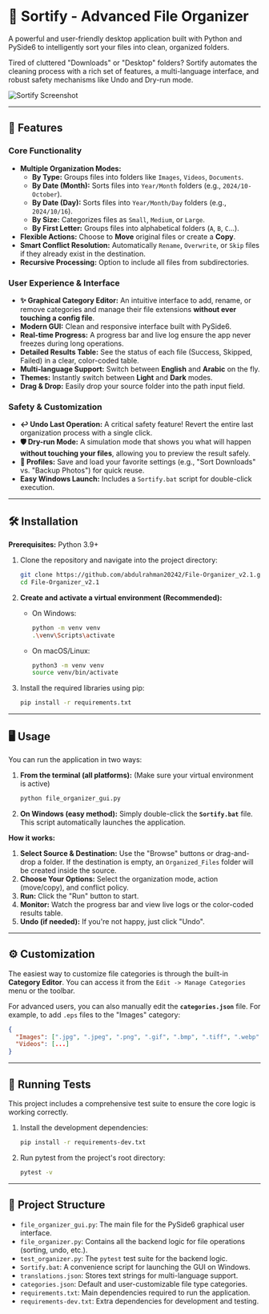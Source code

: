 # 📂 Sortify - Advanced File Organizer

A powerful and user-friendly desktop application built with Python and PySide6 to intelligently sort your files into clean, organized folders.

Tired of cluttered "Downloads" or "Desktop" folders? Sortify automates the cleaning process with a rich set of features, a multi-language interface, and robust safety mechanisms like Undo and Dry-run mode.

![Sortify Screenshot](https://raw.githubusercontent.com/abdulrahman20242/File-Organizer_v2.1/main/Capture.PNG)

---

## 🚀 Features

### Core Functionality
*   **Multiple Organization Modes:**
    *   **By Type:** Groups files into folders like `Images`, `Videos`, `Documents`.
    *   **By Date (Month):** Sorts files into `Year/Month` folders (e.g., `2024/10-October`).
    *   **By Date (Day):** Sorts files into `Year/Month/Day` folders (e.g., `2024/10/16`).
    *   **By Size:** Categorizes files as `Small`, `Medium`, or `Large`.
    *   **By First Letter:** Groups files into alphabetical folders (`A`, `B`, `C`...).
*   **Flexible Actions:** Choose to **Move** original files or create a **Copy**.
*   **Smart Conflict Resolution:** Automatically `Rename`, `Overwrite`, or `Skip` files if they already exist in the destination.
*   **Recursive Processing:** Option to include all files from subdirectories.

### User Experience & Interface
*   **✨ Graphical Category Editor:** An intuitive interface to add, rename, or remove categories and manage their file extensions **without ever touching a config file**.
*   **Modern GUI:** Clean and responsive interface built with PySide6.
*   **Real-time Progress:** A progress bar and live log ensure the app never freezes during long operations.
*   **Detailed Results Table:** See the status of each file (Success, Skipped, Failed) in a clear, color-coded table.
*   **Multi-language Support:** Switch between **English** and **Arabic** on the fly.
*   **Themes:** Instantly switch between **Light** and **Dark** modes.
*   **Drag & Drop:** Easily drop your source folder into the path input field.

### Safety & Customization
*   **↩️ Undo Last Operation:** A critical safety feature! Revert the entire last organization process with a single click.
*   **🛡️ Dry-run Mode:** A simulation mode that shows you what will happen **without touching your files**, allowing you to preview the result safely.
*   **💾 Profiles:** Save and load your favorite settings (e.g., "Sort Downloads" vs. "Backup Photos") for quick reuse.
*   **Easy Windows Launch:** Includes a `Sortify.bat` script for double-click execution.

---

## 🛠️ Installation

**Prerequisites:** Python 3.9+

1.  Clone the repository and navigate into the project directory:
    ```bash
    git clone https://github.com/abdulrahman20242/File-Organizer_v2.1.git
    cd File-Organizer_v2.1
    ```

2.  **Create and activate a virtual environment (Recommended):**
    *   On Windows:
        ```bash
        python -m venv venv
        .\venv\Scripts\activate
        ```
    *   On macOS/Linux:
        ```bash
        python3 -m venv venv
        source venv/bin/activate
        ```

3.  Install the required libraries using pip:
    ```bash
    pip install -r requirements.txt
    ```

---

## 🖥️ Usage

You can run the application in two ways:

1.  **From the terminal (all platforms):**
    (Make sure your virtual environment is active)
    ```bash
    python file_organizer_gui.py
    ```

2.  **On Windows (easy method):**
    Simply double-click the **`Sortify.bat`** file. This script automatically launches the application.

**How it works:**
1.  **Select Source & Destination:** Use the "Browse" buttons or drag-and-drop a folder. If the destination is empty, an `Organized_Files` folder will be created inside the source.
2.  **Choose Your Options:** Select the organization mode, action (move/copy), and conflict policy.
3.  **Run:** Click the "Run" button to start.
4.  **Monitor:** Watch the progress bar and view live logs or the color-coded results table.
5.  **Undo (if needed):** If you're not happy, just click "Undo".

---

## ⚙️ Customization

The easiest way to customize file categories is through the built-in **Category Editor**. You can access it from the `Edit -> Manage Categories` menu or the toolbar.

For advanced users, you can also manually edit the **`categories.json`** file. For example, to add `.eps` files to the "Images" category:
```json
{
  "Images": [".jpg", ".jpeg", ".png", ".gif", ".bmp", ".tiff", ".webp", ".heic", ".eps"],
  "Videos": [...]
}
```

---

## 🧪 Running Tests

This project includes a comprehensive test suite to ensure the core logic is working correctly.

1.  Install the development dependencies:
    ```bash
    pip install -r requirements-dev.txt
    ```
2.  Run pytest from the project's root directory:
    ```bash
    pytest -v
    ```

---

## 📒 Project Structure

*   `file_organizer_gui.py`: The main file for the PySide6 graphical user interface.
*   `file_organizer.py`: Contains all the backend logic for file operations (sorting, undo, etc.).
*   `test_organizer.py`: The `pytest` test suite for the backend logic.
*   `Sortify.bat`: A convenience script for launching the GUI on Windows.
*   `translations.json`: Stores text strings for multi-language support.
*   `categories.json`: Default and user-customizable file type categories.
*   `requirements.txt`: Main dependencies required to run the application.
*   `requirements-dev.txt`: Extra dependencies for development and testing.

